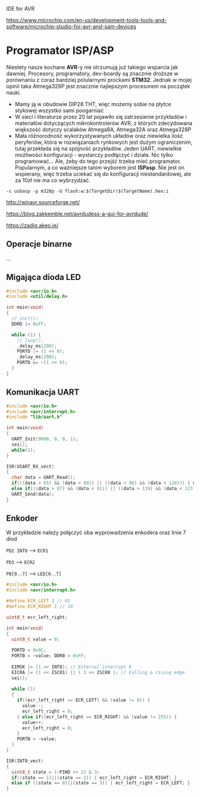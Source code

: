 


IDE for AVR

https://www.microchip.com/en-us/development-tools-tools-and-software/microchip-studio-for-avr-and-sam-devices





# Programator ISP/ASP

Niestety nasze kochane **AVR**-y nie otrzumują już takiego wsparcia jak dawniej. Procesory, programatory, dev-boardy są znacznie droższe w porównaniu z coraz bardziej polularnymi prockami **STM32**. Jednak w mojej opinii taka Atmega328P jest znacznie najlepszym procesorem na początek nauki.
- Mamy ją w obudowie DIP28 THT, więc możemy sobie na płytce stykowej wszystko sami poogarniać
- W sieci i literaturze przez 20 lat pojawiło się zatrzesienie przykładów i materiałów dotyczących mikrokontrolerów AVR, z których zdecydowana większość dotyczy scalaków Atmega8A, Atmega32A oraz Atmega328P
- Mała różnorodność wykorzystywanych układów oraz niewielka ilość peryferiów, która w rozwiązaniach rynkowych jest dużym ograniczenim, tutaj przekłada się na spójność przykładów. Jeden UART, niewielkie możliwości konfiguracji - wystarczy podłączyć i działa. 
Nic tylko programować... Ale, żeby do tego przejść trzeba mieć programator. Popularnym, a co ważniejsze tanim wyborem jest **ISPasp**. Nie jest on wspierany, więc trzeba uciekać się do konfiguracji niestandardowej, ale za 10zł nie ma co wybrzydzać.

```
-c usbasp -p m328p -U flash:w:$(TargetDir)$(TargetName).hex:i
```

http://winavr.sourceforge.net/

https://blog.zakkemble.net/avrdudess-a-gui-for-avrdude/

https://zadig.akeo.ie/

## Operacje binarne

...

## Migająca dioda LED

```cpp
#include <avr/io.h>
#include <util/delay.h>

int main(void)
{
  // init();
  DDRD |= 0xFF;

  while (1) {
    // loop();
    _delay_ms(200);
    PORTD |= (1 << 0);
    _delay_ms(200);
    PORTD &= ~(1 << 0);
  }
}
```

## Komunikacja UART

```cpp
#include <avr/io.h>
#include <avr/interrupt.h>
#include "lib/uart.h"

int main(void)
{
  UART_Init(9600, 8, 0, 1);
  sei();
  while(1);
}

ISR(USART_RX_vect)
{
  char data = UART_Read();
  if(((data > 65) && (data < 88)) || ((data > 96) && (data < 120))) { data += 3; }
  else if(((data > 87) && (data < 91)) || ((data > 119) && (data < 123))) { data -= 23; }
  UART_Send(data);
}
```
## Enkoder

W przykładzie należy połączyć oba wyprowadzenia enkodera oraz linie 7 diod

`PD2 INT0`  ⟶ `ECR1`

`PD3` ⟶ `ECR2`

`PB[0..7]` ⟶ `LED[0..7]`

```cpp
#include <avr/io.h>
#include <avr/interrupt.h>

#define ECR_LEFT 1 // 01
#define ECR_RIGHT 2 // 10

uint8_t ecr_left_right;

int main(void)
{
  uint8_t value = 0;
  
  PORTD = 0x0C;
  PORTB = ~value; DDRB = 0xFF;
  
  EIMSK |= (1 << INT0); // External interrupt 0
  EICRA |= (1 << ISC01) || ( 1 << ISC00 ); // Falling & rising edge
  sei();
  
  while (1)
  {    
    if((ecr_left_right == ECR_LEFT) && (value != 0)) {
      value--;
      ecr_left_right = 0;
    } else if((ecr_left_right == ECR_RIGHT) && (value != 255)) {
      value++;
      ecr_left_right = 0;
    }
    PORTB = ~value;
  }
}

ISR(INT0_vect)
{
  uint8_t state = (~PIND >> 2) & 3;
  if((state == 1)||(state == 2)) { ecr_left_right = ECR_RIGHT; }
  else if ((state == 0)||(state == 3)) { ecr_left_right = ECR_LEFT; }
}
```

